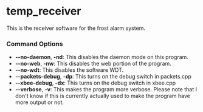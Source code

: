 temp_receiver
=============

This is the receiver software for the frost alarm system.

### Command Options
* **--no-daemon**, **-nd**:  This disables the daemon mode on this program.
* **--no-web**, **-nw**: This disables the web portion of the program.
* **--no-wdt**: This disables the software WDT.
* **--packets-debug**, **-dp**: This turns on the debug switch in packets.cpp
* **--xbee-debug**, **-dx**: This turns on the debug switch in xbee.cpp
* **--verbose**, **-v**: This makes the program more verbose.  Please note that I don't know if this is currently actually used to make the program have more output or not.
